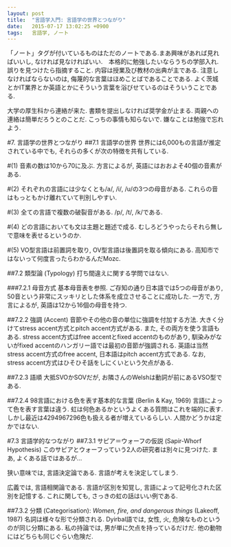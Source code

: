 ```yaml
---
layout: post
title:  "言語学入門: 言語学の世界とつながり"
date:   2015-07-17 13:02:25 +0900
tags:   言語学, ノート
---
```

「ノート」タグが付いているものはただのノートである.まあ興味があれば見ればいいし,
なければ見なければいい.　本格的に勉強したいならうちの学部入れ. 誤りを見つけたら指摘すること.
内容は授業及び教材の出典が主である. 注意しなければならないのは,
侮蔑的な言葉はほめことばであることである.
よく茨城とかIT業界とか英語とかにそういう言葉を浴びせているのはそういうことである.

大学の厚生科から連絡が来た. 書類を提出しなければ奨学金が止まる.
両親への連絡は簡単だろうとのことだ. こっちの事情も知らないで. 嫌なことは勉強で忘れよう.

#7. 言語学の世界とつながり
##7.1 言語学の世界
世界には6,000もの言語が推定されている中でも, それらの多くが次の特徴を共有している.

#(1) 音素の数は10から70に及ぶ.
方言によるが, 英語にはおおよそ40個の音素がある.

#(2) それぞれの言語には少なくとも/a/, /i/, /u/の3つの母音がある.
これらの音はもっともかけ離れていて判別しやすい.

#(3) 全ての言語で複数の破裂音がある.
/p/, /t/, /k/である.

#(4) どの言語においても文は主題と題述で成る.
むしろどうやったらそれら無しで意味を表せるというのか.

#(5) VO型言語は前置詞を取り, OV型言語は後置詞を取る傾向にある.
高知市ではないって何度言ったらわかるんだMozc.

##7.2 類型論 (Typology)
打ち間違えに関する学問ではない.

###7.2.1 母音方式
基本母音表を参照. ご存知の通り日本語では5つの母音があり,
50音という非常にスッキリとした体系を成立させることに成功した.
一方で, 方言によるが, 英語は12から16個の母音を持つ.

##7.2.2 強調 (Accent)
音節やその他の音の単位に強調を付加する方法.
大きく分けてstress accent方式とpitch accent方式がある. また, その両方を使う言語もある.
stress accent方式はfree accentとfixed accentのものがあり,
馴染みがないがfixed accentのハンガリー語では最初の音節が強調される.
英語は当然stress accent方式のfree accent, 日本語はpitch accent方式である.
なお, stress accent方式はひそひそ話をしにくいという欠点がある.

##7.2.3 語順
大抵SVOかSOVだが, お隣さんのWelshは動詞が前にあるVSO型である.

##7.2.4 98言語における色を表す基本的な言葉 (Berlin & Kay, 1969)
言語によって色を表す言葉は違う. 虹は何色あるかというよくある質問はこれを端的に表す.
しかし最近は4294967296色も扱える者が増えているらしい. 人間かどうかは定かではない.

#7.3 言語学的なつながり
##7.3.1 サピア＝ウォーフの仮説 (Sapir-Whorf Hypothesis)
このサピアとウォーフっていう2人の研究者は別々に見つけた. まあ, よくある話ではあるが…

狭い意味では, 言語決定論である. 言語が考えを決定してしまう.

広義では, 言語相関論である. 言語が区別を知覚し, 言語によって記号化された区別を記憶する.
これに関しても, さっきの虹の話はいい例である.

##7.3.2 分類 (Categorisation): _Women, fire, and dangerous things_ (Lakeoff, 1987)
名詞は様々な形で分類される. Dyirbal語では, 女性, 火, 危険なものというのが同じ分類にある.
私の持論では, 男が単に欠点を持っているだけだ. 他の動物にはどちらも同じぐらい危険だ.
